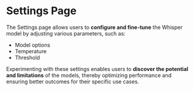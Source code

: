 # Settings Page

The Settings page allows users to **configure and fine-tune** the Whisper model by adjusting various parameters, such as:

- Model options
- Temperature
- Threshold

Experimenting with these settings enables users to **discover the potential and limitations** of the models, thereby optimizing performance and ensuring better outcomes for their specific use cases.
